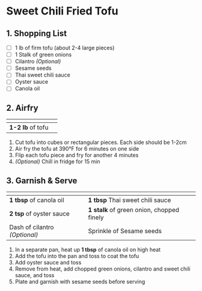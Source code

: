 # Sweet Chili Fried Tofu

## 1. Shopping List
- [ ] 1 lb of firm tofu (about 2-4 large pieces)
- [ ] 1 Stalk of green onions
- [ ] Cilantro *(Optional)*
- [ ] Sesame seeds
- [ ] Thai sweet chili sauce
- [ ] Oyster sauce
- [ ] Canola oil

## 2. Airfry
|<!-- -->|<!-- -->|
|---|---|
| **1-2 lb** of tofu | |

1. Cut tofu into cubes or rectangular pieces. Each side should be 1-2cm
2. Air fry the tofu at 390°F for 6 minutes on one side
3. Flip each tofu piece and fry for another 4 minutes
4. *(Optional)* Chill in fridge for 15 min

## 3. Garnish & Serve
|<!-- -->|<!-- -->|
|---|---|
**1 tbsp** of canola oil|**1 tbsp** Thai sweet chili sauce
**2 tsp** of oyster sauce|**1 stalk** of green onion, chopped finely
Dash of cilantro *(Optional)*|Sprinkle of Sesame seeds

1. In a separate pan, heat up **1 tbsp** of canola oil on high heat
2. Add the tofu into the pan and toss to coat the tofu
3. Add oyster sauce and toss
4. Remove from heat, add chopped green onions, cilantro and sweet chili sauce, and toss
5. Plate and garnish with sesame seeds before serving